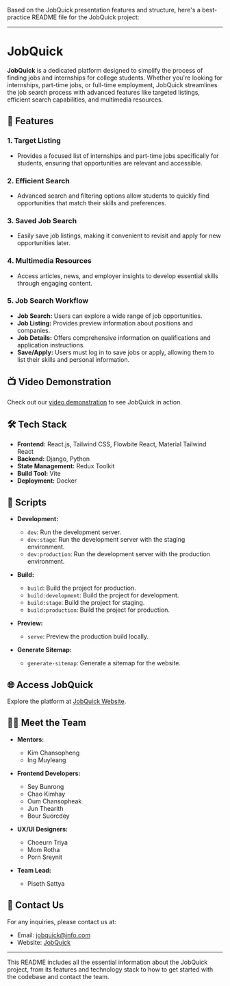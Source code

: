 Based on the JobQuick presentation features and structure, here's a best-practice README file for the JobQuick project:

---

# JobQuick

**JobQuick** is a dedicated platform designed to simplify the process of finding jobs and internships for college students. Whether you're looking for internships, part-time jobs, or full-time employment, JobQuick streamlines the job search process with advanced features like targeted listings, efficient search capabilities, and multimedia resources.

## 🚀 Features

### 1. **Target Listing**
   - Provides a focused list of internships and part-time jobs specifically for students, ensuring that opportunities are relevant and accessible.

### 2. **Efficient Search**
   - Advanced search and filtering options allow students to quickly find opportunities that match their skills and preferences.

### 3. **Saved Job Search**
   - Easily save job listings, making it convenient to revisit and apply for new opportunities later.

### 4. **Multimedia Resources**
   - Access articles, news, and employer insights to develop essential skills through engaging content.

### 5. **Job Search Workflow**
   - **Job Search:** Users can explore a wide range of job opportunities.
   - **Job Listing:** Provides preview information about positions and companies.
   - **Job Details:** Offers comprehensive information on qualifications and application instructions.
   - **Save/Apply:** Users must log in to save jobs or apply, allowing them to list their skills and personal information.

## 📺 Video Demonstration

Check out our [video demonstration](https://jobquick.techinsights.guru/) to see JobQuick in action.

## 🛠️ Tech Stack

- **Frontend:** React.js, Tailwind CSS, Flowbite React, Material Tailwind React
- **Backend:** Django, Python
- **State Management:** Redux Toolkit
- **Build Tool:** Vite
- **Deployment:** Docker

## 📝 Scripts

- **Development:**
  - `dev`: Run the development server.
  - `dev:stage`: Run the development server with the staging environment.
  - `dev:production`: Run the development server with the production environment.

- **Build:**
  - `build`: Build the project for production.
  - `build:development`: Build the project for development.
  - `build:stage`: Build the project for staging.
  - `build:production`: Build the project for production.

- **Preview:**
  - `serve`: Preview the production build locally.

- **Generate Sitemap:**
  - `generate-sitemap`: Generate a sitemap for the website.

## 🌐 Access JobQuick

Explore the platform at [JobQuick Website](http://git.istad.co:3248/cstad-foundation-2nd-generation/job-finder/job-finder-website.git).

## 🧑‍💻 Meet the Team

- **Mentors:**
  - Kim Chansopheng
  - Ing Muyleang

- **Frontend Developers:**
  - Sey Bunrong
  - Chao Kimhay
  - Oum Chansopheak
  - Jun Thearith
  - Bour Suorcdey

- **UX/UI Designers:**
  - Choeurn Triya
  - Mom Rotha
  - Porn Sreynit

- **Team Lead:**
  - Piseth Sattya

## 💬 Contact Us

For any inquiries, please contact us at:

- Email: jobquick@info.com
- Website: [JobQuick](https://jobquick.com)

---

This README includes all the essential information about the JobQuick project, from its features and technology stack to how to get started with the codebase and contact the team.